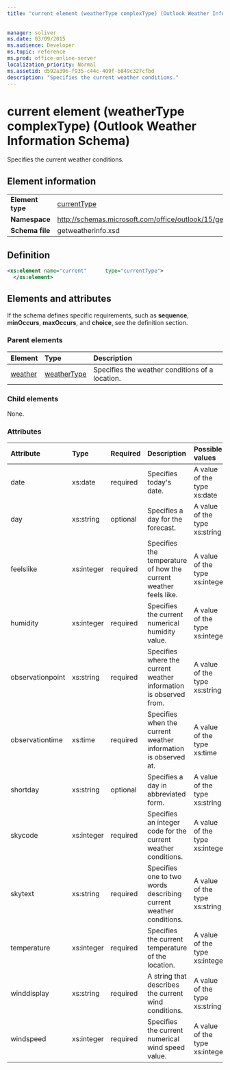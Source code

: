 ```yaml
---
title: "current element (weatherType complexType) (Outlook Weather Information Schema)"
 
 
manager: soliver
ms.date: 03/09/2015
ms.audience: Developer
ms.topic: reference
ms.prod: office-online-server
localization_priority: Normal
ms.assetid: d592a396-f935-c44c-409f-b849c327cfbd
description: "Specifies the current weather conditions."
---
```


# current element (weatherType complexType) (Outlook Weather Information Schema)

Specifies the current weather conditions.
  
## Element information

|||
|:-----|:-----|
|**Element type** <br/> |[currentType](currenttype-complextype-outlook-weather-information-schema.md) <br/> |
|**Namespace** <br/> |http://schemas.microsoft.com/office/outlook/15/getweatherinfo.xsd  <br/> |
|**Schema file** <br/> |getweatherinfo.xsd  <br/> |
   
## Definition

```XML
<xs:element name="current"      type="currentType">
  </xs:element>  

```

## Elements and attributes

If the schema defines specific requirements, such as **sequence**, **minOccurs**, **maxOccurs**, and **choice**, see the definition section. 
  
### Parent elements

|**Element**|**Type**|**Description**|
|:-----|:-----|:-----|
|[weather](weather-element-weatherdata-elementoutlook-weather-information-schema.md) <br/> |[weatherType](weathertype-complextype-outlook-weather-information-schema.md) <br/> |Specifies the weather conditions of a location.  <br/> |
   
### Child elements

None.
  
### Attributes

|**Attribute**|**Type**|**Required**|**Description**|**Possible values**|
|:-----|:-----|:-----|:-----|:-----|
|date  <br/> |xs:date  <br/> |required  <br/> |Specifies today's date.  <br/> |A value of the type xs:date  <br/> |
|day  <br/> |xs:string  <br/> |optional  <br/> |Specifies a day for the forecast.  <br/> |A value of the type xs:string  <br/> |
|feelslike  <br/> |xs:integer  <br/> |required  <br/> |Specifies the temperature of how the current weather feels like.  <br/> |A value of the type xs:integer  <br/> |
|humidity  <br/> |xs:integer  <br/> |required  <br/> |Specifies the current numerical humidity value.  <br/> |A value of the type xs:integer  <br/> |
|observationpoint  <br/> |xs:string  <br/> |required  <br/> |Specifies where the current weather information is observed from.  <br/> |A value of the type xs:string  <br/> |
|observationtime  <br/> |xs:time  <br/> |required  <br/> |Specifies when the current weather information is observed at.  <br/> |A value of the type xs:time  <br/> |
|shortday  <br/> |xs:string  <br/> |optional  <br/> |Specifies a day in abbreviated form.  <br/> |A value of the type xs:string  <br/> |
|skycode  <br/> |xs:integer  <br/> |required  <br/> |Specifies an integer code for the current weather conditions.  <br/> |A value of the type xs:integer  <br/> |
|skytext  <br/> |xs:string  <br/> |required  <br/> |Specifies one to two words describing current weather conditions.  <br/> |A value of the type xs:string  <br/> |
|temperature  <br/> |xs:integer  <br/> |required  <br/> |Specifies the current temperature of the location.  <br/> |A value of the type xs:integer  <br/> |
|winddisplay  <br/> |xs:string  <br/> |required  <br/> |A string that describes the current wind conditions.  <br/> |A value of the type xs:string  <br/> |
|windspeed  <br/> |xs:integer  <br/> |required  <br/> |Specifies the current numerical wind speed value.  <br/> |A value of the type xs:integer  <br/> |
   


